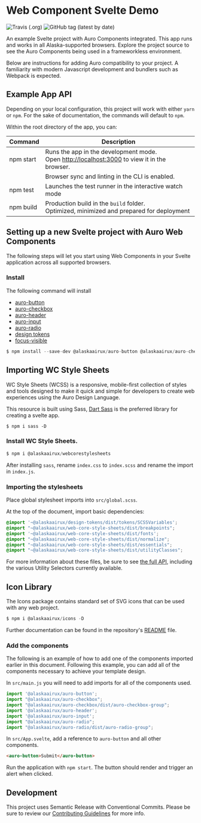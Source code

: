 # Web Component Svelte Demo

![Travis (.org)](https://img.shields.io/travis/alaskaairlines/AuroSvelteDemo?style=for-the-badge) ![GitHub tag (latest by date)](https://img.shields.io/github/v/tag/AlaskaAirlines/AuroSvelteDemo?style=for-the-badge)

An example Svelte project with Auro Components integrated. This app runs and works in all Alaska-supported browsers. Explore the project source to see the Auro Components being used in a frameworkless environment.

Below are instructions for adding Auro compatibility to your project. A familiarity with modern Javascript development and bundlers such as Webpack is expected.

## Example App API

Depending on your local configuration, this project will work with either `yarn` or `npm`. For the sake of documentation, the commands will default to `npm`.

Within the root directory of the app, you can:

| Command | Description
|---|---
| npm start | Runs the app in the development mode.<br />Open [http://localhost:3000](http://localhost:3000) to view it in the browser.
||Browser sync and linting in the CLI is enabled.
| npm test | Launches the test runner in the interactive watch mode
| npm build | Production build in the `build` folder.<br>Optimized, minimized and prepared for deployment


## Setting up a new Svelte project with Auro Web Components

The following steps will let you start using Web Components in your Svelte application across all supported browsers.

### Install

The following command will install
* [auro-button](http://auro.alaskaair.com/components/auro/button)
* [auro-checkbox](https://auro.alaskaair.com/components/auro/checkbox)
* [auro-header](https://auro.alaskaair.com/components/auro/header)
* [auro-input](https://auro.alaskaair.com/components/auro/input)
* [auro-radio](https://auro.alaskaair.com/components/auro/radio)
* [design tokens](http://auro.alaskaair.com/getting-started/developers/design-tokens)
* [focus-visible](https://github.com/WICG/focus-visible)

```js
$ npm install --save-dev @alaskaairux/auro-button @alaskaairux/auro-checkbox @alaskaairux/auro-header @alaskaairux/auro-radio @alaskaairux/design-tokens focus-visible
```

## Importing WC Style Sheets

WC Style Sheets (WCSS) is a responsive, mobile-first collection of styles and tools designed to make it quick and simple for developers to create web experiences using the Auro Design Language.

This resource is built using Sass, [Dart Sass](https://www.npmjs.com/package/sass) is the preferred library for creating a svelte app.

```
$ npm i sass -D
```

### Install WC Style Sheets.

```javascript
$ npm i @alaskaairux/webcorestylesheets
```

After installing `sass`, rename `index.css` to `index.scss` and rename the import in `index.js`.

### Importing the stylesheets

Place global stylesheet imports into `src/global.scss`.

At the top of the document, import basic dependencies:

```scss
@import '~@alaskaairux/design-tokens/dist/tokens/SCSSVariables';
@import "~@alaskaairux/web-core-style-sheets/dist/breakpoints";
@import '~@alaskaairux/web-core-style-sheets/dist/fonts';
@import "~@alaskaairux/web-core-style-sheets/dist/normalize";
@import "~@alaskaairux/web-core-style-sheets/dist/essentials";
@import "~@alaskaairux/web-core-style-sheets/dist/utilityClasses";
```

For more information about these files, be sure to see [the full API](https://alaskaairlines.github.io/WebCoreStyleSheets/), including the various Utility Selectors currently available.

## Icon Library

The Icons package contains standard set of SVG icons that can be used with any web project.

```Javascript
$ npm i @alaskaairux/icons -D
```

Further documentation can be found in the repository's [README](https://auro.alaskaair.com/icons/install) file.

### Add the components

The following is an example of how to add one of the components imported earlier in this document. Following this example, you can add all of the components necessary to achieve your template design.

In `src/main.js` you will need to add imports for all of the components used.

```js
import '@alaskaairux/auro-button';
import "@alaskaairux/auro-checkbox";
import "@alaskaairux/auro-checkbox/dist/auro-checkbox-group";
import '@alaskaairux/auro-header';
import '@alaskaairux/auro-input';
import "@alaskaairux/auro-radio";
import "@alaskaairux/auro-radio/dist/auro-radio-group";
```

In `src/App.svelte`, add a reference to `auro-button` and all other components.

```html
<auro-button>Submit</auro-button>
```

Run the application with `npm start`. The button should render and trigger an alert when clicked.

## Development

This project uses Semantic Release with Conventional Commits. Please be sure to review our [Contributing Guidelines](https://auro.alaskaair.com/getting-started/developers/contributing) for more info.

